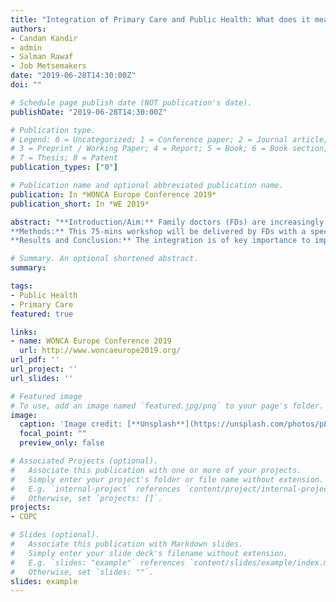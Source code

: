 ```yaml
---
title: "Integration of Primary Care and Public Health: What does it mean for the Family Doctor’s Practice?"
authors:
- Candan Kandir
- admin
- Salman Rawaf
- Job Metsemakers
date: "2019-06-28T14:30:00Z"
doi: ""

# Schedule page publish date (NOT publication's date).
publishDate: "2019-06-28T14:30:00Z"

# Publication type.
# Legend: 0 = Uncategorized; 1 = Conference paper; 2 = Journal article;
# 3 = Preprint / Working Paper; 4 = Report; 5 = Book; 6 = Book section;
# 7 = Thesis; 8 = Patent
publication_types: ["0"]

# Publication name and optional abbreviated publication name.
publication: In *WONCA Europe Conference 2019*
publication_short: In *WE 2019*

abstract: "**Introduction/Aim:** Family doctors (FDs) are increasingly faced with the challenges of dealing with an aging population and non-communicable diseases. The Astana declaration again puts an emphasis on the role of Primary Health Care (PHC), fostered by the integration of Primary Care (PC) and Public Health (PH) and WONCA reacted to it by underlining the role of FD and released a joint report on the integration with WHO. These integration requires involvement of FDs and their practice. However, PH approach might face difficulties at the practice level due to some barriers. The objective of the workshop is to encourage FDs to reflect on several dimensions of the integration of PC and PH at their practice level and to share strategies on how to achieve this.
**Methods:** This 75-mins workshop will be delivered by FDs with a special interest in PH and its integration into PC. After the introduction, participants will split into small groups to analyse the opportunities and barriers of the integration. The results of the group work along with country-specific examples will be shared with all participants and will be set in context with the current efforts of WHO and WONCA in this field. 
**Results and Conclusion:** The integration is of key importance to improve population health. FDs can play a significant role in this. By attending this workshop, the participants will reflect on the possibilities of integrating PH aspects on a practice level and will be able to learn from international examples."

# Summary. An optional shortened abstract.
summary: 

tags:
- Public Health 
- Primary Care
featured: true

links:
- name: WONCA Europe Conference 2019
  url: http://www.woncaeurope2019.org/
url_pdf: ''
url_project: ''
url_slides: ''

# Featured image
# To use, add an image named `featured.jpg/png` to your page's folder. 
image:
  caption: 'Image credit: [**Unsplash**](https://unsplash.com/photos/pLCdAaMFLTE)'
  focal_point: ""
  preview_only: false

# Associated Projects (optional).
#   Associate this publication with one or more of your projects.
#   Simply enter your project's folder or file name without extension.
#   E.g. `internal-project` references `content/project/internal-project/index.md`.
#   Otherwise, set `projects: []`.
projects:
- COPC

# Slides (optional).
#   Associate this publication with Markdown slides.
#   Simply enter your slide deck's filename without extension.
#   E.g. `slides: "example"` references `content/slides/example/index.md`.
#   Otherwise, set `slides: ""`.
slides: example
---
```

